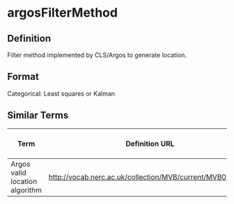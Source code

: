 # argosFilterMethod 

## Definition 
Filter method implemented by CLS/Argos to generate location.

## Format
Categorical: Least squares or Kalman

## Similar Terms 
|Term|Definition URL|Source Vocabulary Publisher/Creator|
|----|----------|-----------------|
|Argos valid location algorithm|http://vocab.nerc.ac.uk/collection/MVB/current/MVB000050/|Movebank|

